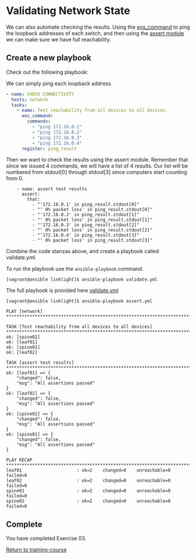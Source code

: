 # Validating Network State

We can also automate checking the results.  Using the [eos_command](http://docs.ansible.com/ansible/latest/eos_command_module.html) to ping the loopback addresses of each switch, and then using the [assert module](http://docs.ansible.com/ansible/latest/assert_module.html) we can make sure we have full reachability.  

## Create a new playbook

Check out the following playbook:

We can simply ping each loopback address
```yaml
- name: CHECK CONNECTIVITY
  hosts: network
  tasks:
    - name: Test reachability from all devices to all devices
      eos_command:
        commands:
          - "ping 172.16.0.1"
          - "ping 172.16.0.2"
          - "ping 172.16.0.3"
          - "ping 172.16.0.4"
      register: ping_result
```

Then we want to check the results using the assert module.  Remember that since we issued 4 commands, we will have a list of 4 results.  Our list will be numbered from stdout[0] through stdout[3] since computers start counting from 0.

```
    - name: assert test results
      assert:
        that:
          - "'172.16.0.1' in ping_result.stdout[0]"
          - "' 0% packet loss' in ping_result.stdout[0]"
          - "'172.16.0.2' in ping_result.stdout[1]"
          - "' 0% packet loss' in ping_result.stdout[1]"
          - "'172.16.0.3' in ping_result.stdout[2]"
          - "' 0% packet loss' in ping_result.stdout[2]"
          - "'172.16.0.4' in ping_result.stdout[3]"
          - "' 0% packet loss' in ping_result.stdout[3]"
```

Combine the code stanzas above, and create a playbook called validate.yml.

To run the playbook use the `ansible-playbook` command.  

```
[vagrant@ansible linklight]$ ansible-playbook validate.yml
```

The full playbook is provided here [validate.yml](validate.yml)

```
[vagrant@ansible linklight]$ ansible-playbook assert.yml

PLAY [network] *******************************************************************************************************************************************************************

TASK [Test reachability from all devices to all devices] *************************************************************************************************************************
ok: [spine02]
ok: [leaf01]
ok: [spine01]
ok: [leaf02]

TASK [assert test results] *******************************************************************************************************************************************************
ok: [leaf01] => {
    "changed": false,
    "msg": "All assertions passed"
}
ok: [leaf02] => {
    "changed": false,
    "msg": "All assertions passed"
}
ok: [spine02] => {
    "changed": false,
    "msg": "All assertions passed"
}
ok: [spine01] => {
    "changed": false,
    "msg": "All assertions passed"
}

PLAY RECAP ***********************************************************************************************************************************************************************
leaf01                     : ok=2    changed=0    unreachable=0    failed=0
leaf02                     : ok=2    changed=0    unreachable=0    failed=0
spine01                    : ok=2    changed=0    unreachable=0    failed=0
spine02                    : ok=2    changed=0    unreachable=0    failed=0
```

## Complete
You have completed Exercise 03.

[Return to training-course](../README.md)
